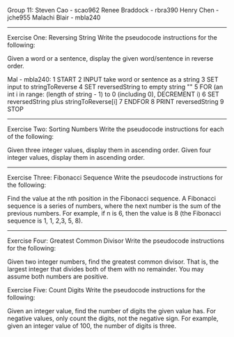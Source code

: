 Group 11:
Steven Cao - scao962
Renee Braddock - rbra390
Henry Chen - jche955
Malachi Blair - mbla240

------------------------------------------------------------------------------
Exercise One: Reversing String
Write the pseudocode instructions for the following:

Given a word or a sentence, display the given word/sentence in reverse order.

Mal - mbla240:
1	START
2 INPUT take word or sentence as a string
3 SET input to stringToReverse
4 SET reversedString to empty string ""
5 FOR (an int i in range: (length of string - 1) to 0 (including 0), DECREMENT i)
6	  SET reversedString plus stringToReverse[i]
7	ENDFOR
8 PRINT reversedString
9 STOP

------------------------------------------------------------------------------
Exercise Two: Sorting Numbers
Write the pseudocode instructions for each of the following:

Given three integer values, display them in ascending order.
Given four integer values, display them in ascending order.



------------------------------------------------------------------------------
Exercise Three: Fibonacci Sequence
Write the pseudocode instructions for the following:

Find the value at the nth position in the Fibonacci sequence. A Fibonacci sequence is a series of numbers, where the next number is the sum of the previous numbers. For example, if n is 6, then the value is 8 (the Fibonacci sequence is 1, 1, 2,3, 5, 8).



------------------------------------------------------------------------------
Exercise Four: Greatest Common Divisor
Write the pseudocode instructions for the following:

Given two integer numbers, find the greatest common divisor. That is, the largest integer that divides both of them with no remainder. You may assume both numbers are positive.

Exercise Five: Count Digits
Write the pseudocode instructions for the following:

Given an integer value, find the number of digits the given value has. For negative values, only count the digits, not the negative sign. For example, given an integer value of 100, the number of digits is three.


